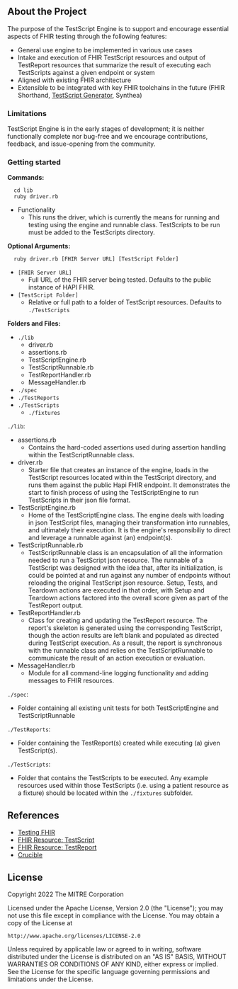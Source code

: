 ## About the Project

The purpose of the TestScript Engine is to support and encourage essential aspects of FHIR testing through the following features:

* General use engine to be implemented in various use cases
* Intake and execution of FHIR TestScript resources and output of TestReport resources that summarize the result of executing each TestScripts against a given endpoint or system
* Aligned with existing FHIR architecture
* Extensible to be integrated with key FHIR toolchains in the future (FHIR Shorthand, [TestScript Generator](https://github.com/fhir-crucible/testscript-generator), Synthea)

### Limitations

TestScript Engine is in the early stages of development; it is neither functionally complete nor bug-free and we encourage contributions, feedback, and issue-opening from the community.


### Getting started

**Commands:**
  ```
    cd lib
    ruby driver.rb
  ```

  - Functionality
    - This runs the driver, which is currently the means for running and testing using the engine and runnable class. TestScripts to be run must be added to the TestScripts directory.

**Optional Arguments:**
  ```
    ruby driver.rb [FHIR Server URL] [TestScript Folder]
  ```

  - `[FHIR Server URL]`
    - Full URL of the FHIR server being tested. Defaults to the public instance of HAPI FHIR.
  - `[TestScript Folder]`
    - Relative or full path to a folder of TestScript resources. Defaults to `./TestScripts`

**Folders and Files:**
  - `./lib`
    - driver.rb
    - assertions.rb
    - TestScriptEngine.rb
    - TestScriptRunnable.rb
    - TestReportHandler.rb
    - MessageHandler.rb
  - `./spec`
  - `./TestReports`
  - `./TestScripts `
    - `./fixtures`

`./lib`:
  - assertions.rb
      - Contains the hard-coded assertions used during assertion handling within the TestScriptRunnable class.
  - driver.rb
      - Starter file that creates an instance of the engine, loads in the TestScript resources located within the TestScript directory, and runs them against the public Hapi FHIR endpoint. It demonstrates the start to finish process of using the TestScriptEngine to run TestScripts in their json file format.
  - TestScriptEngine.rb
      - Home of the TestScriptEngine class. The engine deals with loading in json TestScript files, managing their transformation into runnables, and ultimately their execution. It is the engine's responsibiliy to direct and leverage a runnable against (an) endpoint(s).
  - TestScriptRunnable.rb
      - TestScriptRunnable class is an encapsulation of all the information needed to run a TestScript json resource. The runnable of a TestScript was designed with the idea that, after its initialization, is could be pointed at and run against any number of endpoints without reloading the original TestScript json resource. Setup, Tests, and Teardown actions are executed in that order, with Setup and Teardown actions factored into the overall score given as part of the TestReport output.
  - TestReportHandler.rb
      - Class for creating and updating the TestReport resource. The report's skeleton is generated using the corresponding TestScript, though the action results are left blank and populated as directed during TestScript execution. As a result, the report is synchronous with the runnable class and relies on the TestScriptRunnable to communicate the result of an action execution or evaluation.
  - MessageHandler.rb
      - Module for all command-line logging functionality and adding messages to FHIR resources.


`./spec`:
  - Folder containing all existing unit tests for both TestScriptEngine and TestScriptRunnable

`./TestReports`:
  - Folder containing the TestReport(s) created while executing (a) given TestScript(s).

`./TestScripts`:
  - Folder that contains the TestScripts to be executed. Any example resources used within those TestScripts (i.e. using a patient resource as a fixture) should be located within the `./fixtures` subfolder.

## References

* [Testing FHIR](https://build.fhir.org/testing.html)
* [FHIR Resource: TestScript](https://build.fhir.org/testscript.html)
* [FHIR Resource: TestReport](https://build.fhir.org/testreport.html)
* [Crucible](https://github.com/fhir-crucible)


## License
Copyright 2022 The MITRE Corporation

Licensed under the Apache License, Version 2.0 (the "License"); you may not use
this file except in compliance with the License. You may obtain a copy of the
License at
```
http://www.apache.org/licenses/LICENSE-2.0
```
Unless required by applicable law or agreed to in writing, software distributed
under the License is distributed on an "AS IS" BASIS, WITHOUT WARRANTIES OR
CONDITIONS OF ANY KIND, either express or implied. See the License for the
specific language governing permissions and limitations under the License.
